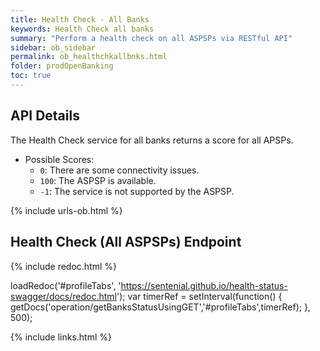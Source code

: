 ```yaml
---
title: Health Check - All Banks
keywords: Health Check all banks
summary: "Perform a health check on all ASPSPs via RESTful API"
sidebar: ob_sidebar
permalink: ob_healthchkallbnks.html
folder: prodOpenBanking
toc: true
---
```


## API Details 

The Health Check service for all banks returns a score for all APSPs.

* Possible Scores: 
  * `0`: There are some connectivity issues. 
  * `100`: The ASPSP is available. 
  * `-1`: The service is not supported by the ASPSP. 


{% include urls-ob.html %}

## Health Check (All ASPSPs) Endpoint


<ul id="profileTabs" class="nav nav-tabs">
    
   
</ul>
   
{% include redoc.html %}
   
loadRedoc('#profileTabs', 'https://sentenial.github.io/health-status-swagger/docs/redoc.html');
var timerRef = setInterval(function() { getDocs('operation/getBanksStatusUsingGET','#profileTabs',timerRef); }, 500);


</script>


<div id="mydiv"></div>


</div>



</div>


{% include links.html %}
